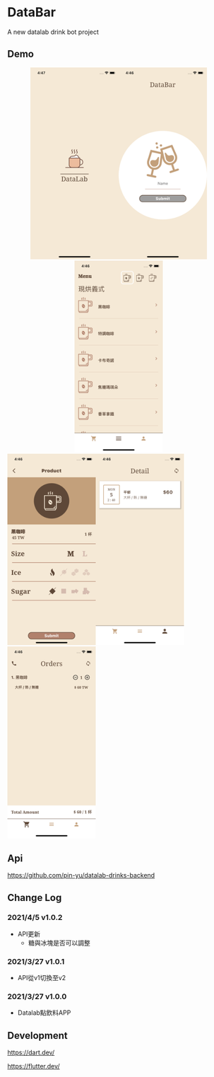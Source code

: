 # DataBar
A new datalab drink bot project  
## Demo
<center class="half">
<img src="assets/launcher/loading.png" width="200"/><img src="assets/launcher/login.png" width="200"/><img src="assets/launcher/menus.png" width="200"/>
</center>
<img src="assets/launcher/form.png" width="200"/><img src="assets/launcher/order.png" width="200"/><img src="assets/launcher/orders.png" width="200"/>

## Api
https://github.com/pin-yu/datalab-drinks-backend

## Change Log
### 2021/4/5 v1.0.2
- API更新
    - 糖與冰塊是否可以調整

### 2021/3/27 v1.0.1
- API從v1切換至v2

### 2021/3/27 v1.0.0
- Datalab點飲料APP


## Development
https://dart.dev/

https://flutter.dev/
